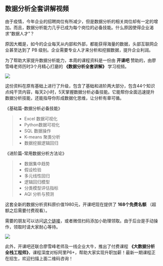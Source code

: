 ## 数据分析全套讲解视频

由于疫情，今年企业的招聘岗位有所减少，但是数据分析的相关岗位却有一定的增加。而且，数据分析能力几乎已成为每个岗位的必备技能。什么原因使得企业渴求“数据人才”？

原因大概是，如今的企业每天从内部和外部，都能获得海量的数据，头部互联网企业甚至达到了 PB 级别。企业需要专业人才来分析和挖掘数据，提升企业利润。

为了帮助大家提升数据分析能力，本周的课程资料是一份由 **开课吧** 赞助的，由廖雪峰老师历时3个月精心打磨的 **《数据分析全套讲解》** 学习视频。

![](https://www.wangbase.com/blogimg/asset/202011/bg2020111805.jpg)

这份资料在原有基础上进行了升级，包含了基础和进阶两大部分，包含44个知识点纯干货内容，每天2小时，5天掌握数据分析必备技能。它能帮你全面迅速提升数据分析技能，还能指导你形成数据化思维，让分析有章可循。

《基础篇-数据分析必备技能》

> - Excel 数据可视化
> - Python数据可视化
> - SQL 数据操作
> - K-means 聚类分析
> - 数据挖掘逻辑回归

《进阶篇-常用数据分析方法论》

> - 数据集中趋势
> - 假设检验
> - 多元线性回归
> - 逻辑回归模型
> - 分类模型评估指标
> - AQI 分析与预测 

这套全新的数据分析资料原价值1980元，开课吧现在提供了 **168个免费名额** （超额之后需要付费观看）。

需要的朋友可以访问[这个链接](https://wx.kaikeba.com/vip_course/dvkoikuy19/metpa9yehn?tenant=wx5046bc7413796142)，或者微信扫码添加小助理领取。由于后台是手动操作，领取时请大家耐心等待。

![](https://www.wangbase.com/blogimg/asset/202011/bg2020111804.jpg)

此外，开课吧还联合廖雪峰老师及一线企业大牛，推出了付费课程 **《大数据分析全栈工程师》**，课程深度对标阿里P6+，帮助大家实现升职加薪！最新一期课程正在招生，欢迎扫描上面二维码咨询！
